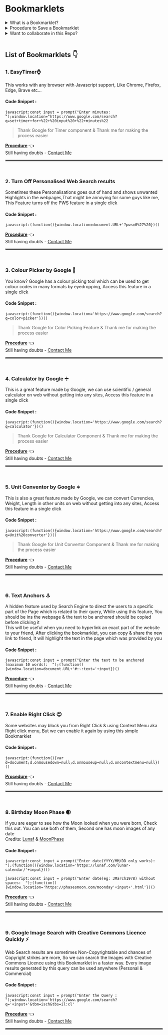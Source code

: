 # Bookmarklets

<details><summary>What is a Bookmarklet?</summary>
  <br>
A bookmarklet is a bookmark stored in a web browser that contains JavaScript commands that add new features to the browser. They are stored as the URL of a bookmark in a web browser or as a hyperlink on a web page. Bookmarklets are usually small snippets of JavaScript executed when user clicks on them - Wikipedia 
</details>

<details><summary>Procedure to Save a Bookmarklet</summary>
 <br>
1. Copy the code snippet and Goto the Bookmark section of your browser<br>
2. Create a bookmark with this code as the URL (you should have known how to do it :)<br>
3. Give whatever the name you want & Save it <br>
4. Booom Done, That's All folks 🦾<br>
5. Click and check the functionality of the code, It should work 100% <br>
</details>

<details><summary>Want to collaborate in this Repo?</summary>
 <br>
- If you are aware of Bookmarklet creation and Javascript programmer, You can join me <br>
- Send me the Code Snippet & Description in the same format of my README.md file privately <br>
- The Bookmarklet will be verified and published with credits & your GitHub profile link
- Waiting 
</details>
<br>

## List of Bookmarklets 👇

### 1. EasyTimer⌚
This works with any browser with Javascript support, Like Chrome, Firefox, Edge, Brave etc...

#### Code Snippet :
```
javascript:const input = prompt("Enter minutes: ");window.location="https://www.google.com/search?q=set+timer+for+%22+%20input%20+%22+minutes%22
```
>Thank Google for Timer component & Thank me for making the process easier <br>

[**Procedure**](https://github.com/hariprasd/cool-bookmarklets/blob/main/README.md#bookmarklets-by-hari-prasad) 👈<br>
Still having doubts - [Contact Me](https://wa.me/919345160259/)

<hr style="border:2px solid gray"> </hr>
<br>

### 2. Turn Off Personalised Web Search results 
Sometimes these Personalisations goes out of hand and shows unwanted Highlights in the webpages,That might be annoying for some guys like me, This Feature turns off the PWS feature in a single click

#### Code Snippet :
```
javascript:(function(){window.location=document.URL+'?pws=0%27%20})()
```
[**Procedure**](https://github.com/hariprasd/cool-bookmarklets/blob/main/README.md#bookmarklets-by-hari-prasad) 👈<br>
Still having doubts - [Contact Me](https://wa.me/919345160259/)

<hr style="border:2px solid gray"> </hr>
<br>

### 3. Colour Picker by Google 🌈
You know? Google has a colour picking tool which can be used to get colour codes in many formats by eyedropping, Access this feature in a single click

#### Code Snippet :
```
javascript:(function(){window.location='https://www.google.com/search?q=color+picker'})()
```

>Thank Google for Color Picking Feature & Thank me for making the process easier <br>

[**Procedure**](https://github.com/hariprasd/cool-bookmarklets/blob/main/README.md#bookmarklets-by-hari-prasad) 👈<br>
Still having doubts - [Contact Me](https://wa.me/919345160259/)

<hr style="border:2px solid gray"> </hr>
<br>

### 4. Calculator by Google ➗
This is a great feature made by Google, we can use scientific / general calculator on web without getting into any sites, Access this feature in a single click

#### Code Snippet :
```
javascript:(function(){window.location='https://www.google.com/search?q=calculator'})()
```

>Thank Google for Calculator Component & Thank me for making the process easier <br>

[**Procedure**](https://github.com/hariprasd/cool-bookmarklets/blob/main/README.md#bookmarklets-by-hari-prasad) 👈<br>
Still having doubts - [Contact Me](https://wa.me/919345160259/)

<hr style="border:2px solid gray"> </hr>
<br>

### 5. Unit Conventor by Google ※
This is also a great feature made by Google, we can convert Currencies, Weight, Length in other units on web without getting into any sites, Access this feature in a single click

#### Code Snippet :
```
javascript:(function(){window.location='https://www.google.com/search?q=Unit%20converter'})()
```

>Thank Google for Unit Convertor Component & Thank me for making the process easier <br>

[**Procedure**](https://github.com/hariprasd/cool-bookmarklets/blob/main/README.md#bookmarklets-by-hari-prasad) 👈<br>
Still having doubts - [Contact Me](https://wa.me/919345160259/)

<hr style="border:2px solid gray"> </hr>
<br>

### 6. Text Anchors ⚓ 
A hidden feature used by Search Engine to direct the users to a specific part of the Page which is related to their query, While using this feature, You should be ins the webpage & the text to be anchored should be copied before clicking it <br>
This will be useful when you need to hyperlink an exact part of the website to your friend, After clicking the bookmarklet, you can copy & share the new link to friend, It will highlight the text in the page which was provided by you
#### Code Snippet :
```
javascript:const input = prompt("Enter the text to be anchored (maximum 10 words):  ");(function(){window.location=document.URL+'#:~:text='+input})()
```

[**Procedure**](https://github.com/hariprasd/cool-bookmarklets/blob/main/README.md#bookmarklets-by-hari-prasad) 👈<br>
Still having doubts - [Contact Me](https://wa.me/919345160259/)

<hr style="border:2px solid gray"> </hr>
<br>

### 7. Enable Right Click 😉
Some websites may block you from Right Click & using Context Menu aka Right click menu, But we can enable it again by using this simple Bookmarklet
#### Code Snippet :
```
javascript:(function(){var d=document;d.onmousedown=null;d.onmouseup=null;d.oncontextmenu=null})()
```

[**Procedure**](https://github.com/hariprasd/cool-bookmarklets/blob/main/README.md#bookmarklets-by-hari-prasad) 👈<br>
Still having doubts - [Contact Me](https://wa.me/919345160259/)

<hr style="border:2px solid gray"> </hr>
<br>

### 8. Birthday Moon Phase 🌒
If you are eager to see how the Moon looked when you were born, Check this out. You can use both of them, Second one has moon images of any date<br>
Credits: [Lunaf](https://lunaf.com/lunar-calendar/) & [MoonPhase](https://phasesmoon.com/)
#### Code Snippet :
```
javascript:const input = prompt("Enter date(YYYY/MM/DD only works):  ");(function(){window.location='https://lunaf.com/lunar-calendar/'+input})()
```
```
javascript:const input = prompt("Enter date(eg: 3March1978) without spaces:  ");(function(){window.location='https://phasesmoon.com/moonday'+input+'.html'})()
```

[**Procedure**](https://github.com/hariprasd/cool-bookmarklets/blob/main/README.md#bookmarklets-by-hari-prasad) 👈<br>
Still having doubts - [Contact Me](https://wa.me/919345160259/)

<hr style="border:2px solid gray"> </hr>
<br>

### 9. Google Image Search with Creative Commons Licence Quickly ⚡
Web Search results are sometimes Non-Copyrightable and chances of Copyright strikes are more, So we can search the Images with Creative Commons Licence using this Bookmarklet in a  faster way. Every image results generated by this query can be used anywhere (Personal & Commercial)
#### Code Snippet :
```
javascript:const input = prompt("Enter the Query : ");window.location='https://www.google.com/search?q='+input+'&tbm=isch&tbs=il:cl'
```

[**Procedure**](https://github.com/hariprasd/cool-bookmarklets/blob/main/README.md#bookmarklets-by-hari-prasad) 👈<br>
Still having doubts - [Contact Me](https://wa.me/919345160259/)

<hr style="border:2px solid gray"> </hr>
<br>


